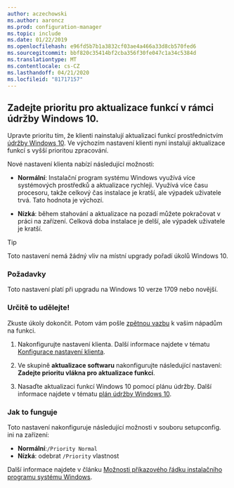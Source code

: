 ```yaml
---
author: aczechowski
ms.author: aaroncz
ms.prod: configuration-manager
ms.topic: include
ms.date: 01/22/2019
ms.openlocfilehash: e96fd5b7b1a3832cf03ae4a466a33d8cb570fed6
ms.sourcegitcommit: bbf820c35414bf2cba356f30fe047c1a34c5384d
ms.translationtype: MT
ms.contentlocale: cs-CZ
ms.lasthandoff: 04/21/2020
ms.locfileid: "81717157"
---
```

## <a name="specify-priority-for-feature-updates-in-windows-10-servicing"></a><a name="bkmk_neo"></a>Zadejte prioritu pro aktualizace funkcí v rámci údržby Windows 10.
<!--3734525-->

Upravte prioritu tím, že klienti nainstalují aktualizaci funkcí prostřednictvím [údržby Windows 10](../../../../../osd/deploy-use/manage-windows-as-a-service.md). Ve výchozím nastavení klienti nyní instalují aktualizace funkcí s vyšší prioritou zpracování. 

Nové nastavení klienta nabízí následující možnosti: 

- **Normální**: Instalační program systému Windows využívá více systémových prostředků a aktualizace rychleji. Využívá více času procesoru, takže celkový čas instalace je kratší, ale výpadek uživatele trvá. Tato hodnota je výchozí.  

- **Nízká**: během stahování a aktualizace na pozadí můžete pokračovat v práci na zařízení. Celková doba instalace je delší, ale výpadek uživatele je kratší.  

<!-- - **Not configured**: Configuration Manager doesn't make changes to the thread priority property in the setupconfig.ini configuration file.   -->


> [!Tip]  
> Toto nastavení nemá žádný vliv na místní upgrady pořadí úkolů Windows 10.  


### <a name="prerequisites"></a>Požadavky

Toto nastavení platí při upgradu na Windows 10 verze 1709 nebo novější.  


### <a name="try-it-out"></a>Určitě to udělejte!

Zkuste úkoly dokončit. Potom vám pošle [zpětnou vazbu](../../../../understand/find-help.md#product-feedback) k vašim nápadům na funkci.

1. Nakonfigurujte nastavení klienta. Další informace najdete v tématu [Konfigurace nastavení klienta](../../../../clients/deploy/configure-client-settings.md).  

2. Ve skupině **aktualizace softwaru** nakonfigurujte následující nastavení: **Zadejte prioritu vlákna pro aktualizace funkcí**.  

3. Nasaďte aktualizaci funkcí Windows 10 pomocí plánu údržby. Další informace najdete v tématu [plán údržby Windows 10](../../../../../osd/deploy-use/manage-windows-as-a-service.md#BKMK_ServicingPlan).  


### <a name="how-it-works"></a>Jak to funguje

Toto nastavení nakonfiguruje následující možnosti v souboru setupconfig. ini na zařízení:

- **Normální**:`/Priority Normal`
- **Nízká**: odebrat `/Priority` vlastnost

Další informace najdete v článku [Možnosti příkazového řádku instalačního programu systému Windows](https://docs.microsoft.com/windows-hardware/manufacture/desktop/windows-setup-command-line-options).

